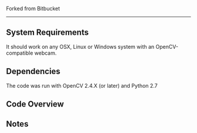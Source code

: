 

Forked from Bitbucket

----------
System Requirements
-------------------

It should work on any OSX, Linux or Windows system with an OpenCV-compatible webcam.

Dependencies
-------------------

The code was run with OpenCV 2.4.X (or later) and Python 2.7


Code Overview
-------------

Notes
-----
